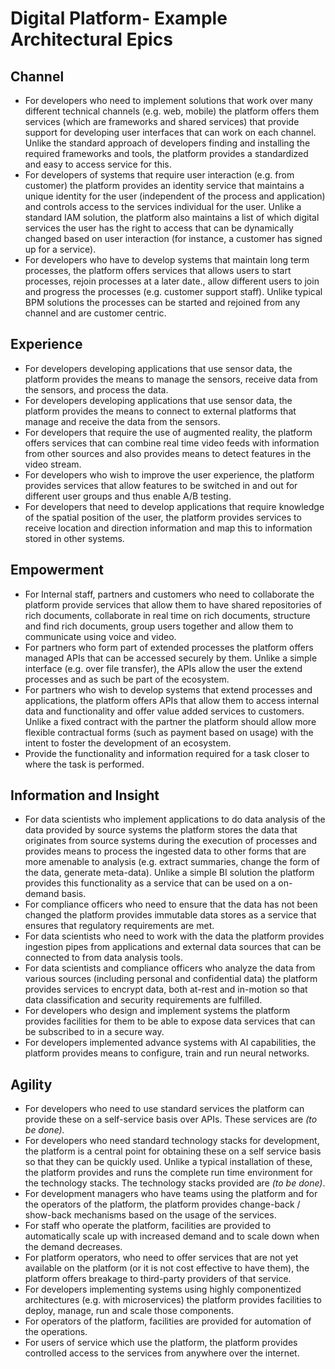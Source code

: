 # Digital Platform- Example Architectural Epics

## Channel

- For developers who need to implement solutions that work over many different technical channels (e.g. web, mobile) the platform offers them services (which are frameworks and shared services) that provide support for developing user interfaces that can work on each channel. Unlike the standard approach of developers finding and installing the required frameworks and tools, the platform provides a standardized and easy to access service for this.
- For developers of systems that require user interaction (e.g. from customer) the platform provides an identity service that maintains a unique identity for the user (independent of the process and application) and controls access to the services individual for the user. Unlike a standard IAM solution, the platform also maintains a list of which digital services the user has the right to access that can be dynamically changed based on user interaction (for instance, a customer has signed up for a service).
- For developers who have to develop systems that maintain long term processes, the platform offers services that allows users to start processes, rejoin processes at a later date., allow different users to join and progress the processes (e.g. customer support staff). Unlike typical BPM solutions the processes can be started and rejoined from any channel and are customer centric.

## Experience

- For developers developing applications that use sensor data, the platform provides the means to manage the sensors, receive data from the sensors, and process the data.
- For developers developing applications that use sensor data, the platform  provides the means to connect to external platforms that manage and receive the data from the sensors.
- For developers that require the use of augmented reality, the platform offers services that can combine real time video feeds with information from other sources and also provides means to detect features in the video stream.
- For developers who wish to improve the user experience, the platform provides services that allow features to be switched in and out for different user groups and thus enable A/B testing.
- For developers that need to develop applications that require knowledge of the spatial position of the user, the platform provides services to receive location and direction information and map this to information stored in other systems.

## Empowerment

- For Internal staff, partners and customers who need to collaborate the platform provide services that allow them to have shared repositories of rich documents, collaborate in real time on rich documents, structure and find rich documents, group users together and allow them to communicate using voice and video.
- For partners who form part of extended processes the platform offers managed APIs that can be accessed securely by them. Unlike a simple interface (e.g. over file transfer), the APIs allow the user the extend processes and as such be part of the ecosystem.
- For partners who wish to develop systems that extend processes and applications, the platform offers APIs that allow them to access internal data and functionality and offer value added services to customers. Unlike a fixed contract with the partner the platform should allow more flexible contractual  forms (such as payment based on usage) with the intent to foster the development of an ecosystem.
- Provide the functionality and information required for a task closer to where the task is performed.

## Information and Insight

- For data scientists who implement applications to do data analysis of the data provided by source systems the platform stores the data that originates from source systems during the execution of processes and provides means to process the ingested data to other forms that are more amenable to analysis (e.g. extract summaries, change the form of the data, generate meta-data). Unlike a simple BI solution the platform provides this functionality as a service that can be used on a on-demand basis.
- For compliance officers who need to ensure that the data has not been changed the platform provides immutable data stores as a service that ensures that regulatory requirements are met.
- For data scientists who need to work with the data the platform provides ingestion pipes from applications and external data sources that can be connected to from data analysis tools.
- For data scientists and compliance officers who analyze the data from various sources (including personal and confidential data) the platform provides services to encrypt data, both at-rest and in-motion so that data classification and security requirements are fulfilled.
- For developers who design and implement systems the platform provides facilities for them to be able to expose data services that can be subscribed to in a secure way.
- For developers implemented advance systems with AI capabilities, the platform provides means to configure, train and run neural networks.

## Agility

- For developers who need to use standard services the platform can provide these on a self-service basis over APIs. These services are _(to be done)._
- For developers who need standard technology stacks for development, the platform is a central point for obtaining these on a self service basis so that they can be quickly used. Unlike a typical installation of these, the platform provides and runs the complete run time environment for the technology stacks. The technology stacks provided are _(to be done)_.
- For development managers who have teams using the platform and for the operators of the platform, the platform provides change-back / show-back mechanisms based on the usage of the services.
- For staff who operate the platform, facilities are provided to automatically scale up with increased demand and to scale down when the demand decreases.
- For platform operators, who need to offer services that are not yet available on the platform (or it is not cost effective to have them), the platform offers breakage to third-party providers of that service.
- For developers implementing systems using highly componentized architectures (e.g. with microservices) the platform provides facilities to deploy, manage, run and scale those components.
- For operators of the platform, facilities are provided for automation of the operations.
- For users of service which use the platform, the platform provides controlled access to the services from anywhere over the internet.
